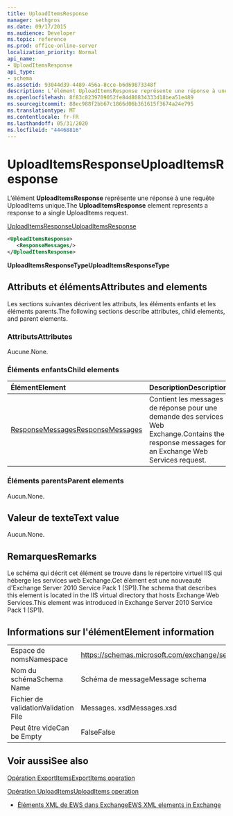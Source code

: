 ```yaml
---
title: UploadItemsResponse
manager: sethgros
ms.date: 09/17/2015
ms.audience: Developer
ms.topic: reference
ms.prod: office-online-server
localization_priority: Normal
api_name:
- UploadItemsResponse
api_type:
- schema
ms.assetid: 93044d39-4489-456a-8cce-b6d69873348f
description: L’élément UploadItemsResponse représente une réponse à une requête UploadItems unique.
ms.openlocfilehash: 8f83c8239709052fe84d80834333d18bea51e489
ms.sourcegitcommit: 88ec988f2bb67c1866d06b361615f3674a24e795
ms.translationtype: MT
ms.contentlocale: fr-FR
ms.lasthandoff: 05/31/2020
ms.locfileid: "44468816"
---
```

# <a name="uploaditemsresponse"></a><span data-ttu-id="fd7e8-103">UploadItemsResponse</span><span class="sxs-lookup"><span data-stu-id="fd7e8-103">UploadItemsResponse</span></span>

<span data-ttu-id="fd7e8-104">L’élément **UploadItemsResponse** représente une réponse à une requête UploadItems unique.</span><span class="sxs-lookup"><span data-stu-id="fd7e8-104">The **UploadItemsResponse** element represents a response to a single UploadItems request.</span></span> 
  
[<span data-ttu-id="fd7e8-105">UploadItemsResponse</span><span class="sxs-lookup"><span data-stu-id="fd7e8-105">UploadItemsResponse</span></span>](uploaditemsresponse.md)
  
```XML
<UploadItemsResponse>
   <ResponseMessages/>
</UploadItemsResponse>
```

 <span data-ttu-id="fd7e8-106">**UploadItemsResponseType**</span><span class="sxs-lookup"><span data-stu-id="fd7e8-106">**UploadItemsResponseType**</span></span>
## <a name="attributes-and-elements"></a><span data-ttu-id="fd7e8-107">Attributs et éléments</span><span class="sxs-lookup"><span data-stu-id="fd7e8-107">Attributes and elements</span></span>

<span data-ttu-id="fd7e8-108">Les sections suivantes décrivent les attributs, les éléments enfants et les éléments parents.</span><span class="sxs-lookup"><span data-stu-id="fd7e8-108">The following sections describe attributes, child elements, and parent elements.</span></span>
  
### <a name="attributes"></a><span data-ttu-id="fd7e8-109">Attributs</span><span class="sxs-lookup"><span data-stu-id="fd7e8-109">Attributes</span></span>

<span data-ttu-id="fd7e8-110">Aucune.</span><span class="sxs-lookup"><span data-stu-id="fd7e8-110">None.</span></span>
  
### <a name="child-elements"></a><span data-ttu-id="fd7e8-111">Éléments enfants</span><span class="sxs-lookup"><span data-stu-id="fd7e8-111">Child elements</span></span>

|<span data-ttu-id="fd7e8-112">**Élément**</span><span class="sxs-lookup"><span data-stu-id="fd7e8-112">**Element**</span></span>|<span data-ttu-id="fd7e8-113">**Description**</span><span class="sxs-lookup"><span data-stu-id="fd7e8-113">**Description**</span></span>|
|:-----|:-----|
|[<span data-ttu-id="fd7e8-114">ResponseMessages</span><span class="sxs-lookup"><span data-stu-id="fd7e8-114">ResponseMessages</span></span>](responsemessages.md) <br/> |<span data-ttu-id="fd7e8-115">Contient les messages de réponse pour une demande des services Web Exchange.</span><span class="sxs-lookup"><span data-stu-id="fd7e8-115">Contains the response messages for an Exchange Web Services request.</span></span>  <br/> |
   
### <a name="parent-elements"></a><span data-ttu-id="fd7e8-116">Éléments parents</span><span class="sxs-lookup"><span data-stu-id="fd7e8-116">Parent elements</span></span>

<span data-ttu-id="fd7e8-117">Aucun.</span><span class="sxs-lookup"><span data-stu-id="fd7e8-117">None.</span></span>
  
## <a name="text-value"></a><span data-ttu-id="fd7e8-118">Valeur de texte</span><span class="sxs-lookup"><span data-stu-id="fd7e8-118">Text value</span></span>

<span data-ttu-id="fd7e8-119">Aucun.</span><span class="sxs-lookup"><span data-stu-id="fd7e8-119">None.</span></span>
  
## <a name="remarks"></a><span data-ttu-id="fd7e8-120">Remarques</span><span class="sxs-lookup"><span data-stu-id="fd7e8-120">Remarks</span></span>

<span data-ttu-id="fd7e8-121">Le schéma qui décrit cet élément se trouve dans le répertoire virtuel IIS qui héberge les services web Exchange.Cet élément est une nouveauté d'Exchange Server 2010 Service Pack 1 (SP1).</span><span class="sxs-lookup"><span data-stu-id="fd7e8-121">The schema that describes this element is located in the IIS virtual directory that hosts Exchange Web Services.This element was introduced in Exchange Server 2010 Service Pack 1 (SP1).</span></span>
  
## <a name="element-information"></a><span data-ttu-id="fd7e8-122">Informations sur l'élément</span><span class="sxs-lookup"><span data-stu-id="fd7e8-122">Element information</span></span>

|||
|:-----|:-----|
|<span data-ttu-id="fd7e8-123">Espace de noms</span><span class="sxs-lookup"><span data-stu-id="fd7e8-123">Namespace</span></span>  <br/> |https://schemas.microsoft.com/exchange/services/2006/messages  <br/> |
|<span data-ttu-id="fd7e8-124">Nom du schéma</span><span class="sxs-lookup"><span data-stu-id="fd7e8-124">Schema Name</span></span>  <br/> |<span data-ttu-id="fd7e8-125">Schéma de message</span><span class="sxs-lookup"><span data-stu-id="fd7e8-125">Message schema</span></span>  <br/> |
|<span data-ttu-id="fd7e8-126">Fichier de validation</span><span class="sxs-lookup"><span data-stu-id="fd7e8-126">Validation File</span></span>  <br/> |<span data-ttu-id="fd7e8-127">Messages. xsd</span><span class="sxs-lookup"><span data-stu-id="fd7e8-127">Messages.xsd</span></span>  <br/> |
|<span data-ttu-id="fd7e8-128">Peut être vide</span><span class="sxs-lookup"><span data-stu-id="fd7e8-128">Can be Empty</span></span>  <br/> |<span data-ttu-id="fd7e8-129">False</span><span class="sxs-lookup"><span data-stu-id="fd7e8-129">False</span></span>  <br/> |
   
## <a name="see-also"></a><span data-ttu-id="fd7e8-130">Voir aussi</span><span class="sxs-lookup"><span data-stu-id="fd7e8-130">See also</span></span>



[<span data-ttu-id="fd7e8-131">Opération ExportItems</span><span class="sxs-lookup"><span data-stu-id="fd7e8-131">ExportItems operation</span></span>](exportitems-operation.md)
  
[<span data-ttu-id="fd7e8-132">Opération UploadItems</span><span class="sxs-lookup"><span data-stu-id="fd7e8-132">UploadItems operation</span></span>](uploaditems-operation.md)


- [<span data-ttu-id="fd7e8-133">Éléments XML de EWS dans Exchange</span><span class="sxs-lookup"><span data-stu-id="fd7e8-133">EWS XML elements in Exchange</span></span>](ews-xml-elements-in-exchange.md)

